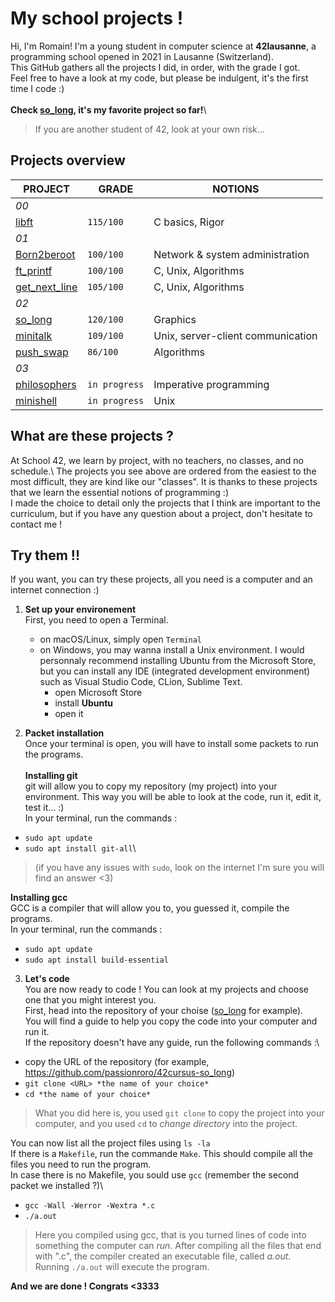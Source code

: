 # My school projects !

Hi, I'm Romain! I'm a young student in computer science at **42lausanne**, a programming school opened in 2021 in Lausanne (Switzerland).\
This GitHub gathers all the projects I did, in order, with the grade I got.\
Feel free to have a look at my code, but please be indulgent, it's the first time I code :)\
\
**Check [so_long](https://github.com/passionroro/42cursus-so_long), it's my favorite project so far!**\
> If you are another student of 42, look at your own risk...

## Projects overview

|PROJECT	|GRADE	|NOTIONS	|
|-----------|-------|-----------|
|_00_
|[libft](https://github.com/passionroro/42cursus-libft)							|`115/100`	|C basics, Rigor	|
|_01_																						 
|[Born2beroot](https://github.com/passionroro/42cursus-Born2beroot)				|`100/100`	|Network & system administration	|
|[ft_printf](https://github.com/passionroro/42cursus-ft_printf)					|`100/100`	|C, Unix, Algorithms	|
|[get_next_line](https://github.com/passionroro/42curses-get_next_line)			|`105/100`	|C, Unix, Algorithms	|
|_02_          ||
|[so_long](https://github.com/passionroro/42cursus-so_long)						|`120/100`	|Graphics	|
|[minitalk](https://github.com/passionroro/42cursus-minitalk)					|`109/100`	|Unix, server-client communication	|
|[push_swap](https://github.com/passionroro/42cursus-push_swap)					|`86/100`	|Algorithms	|
|_03_          ||
|[philosophers](https://github.com/passionroro/42cursus-philosophers)					|`in progress`	|Imperative programming		|
|[minishell](https://github.com/passionroro/42cursus-minishell)					|`in progress`	|Unix		|


## What are these projects ?

At School 42, we learn by project, with no teachers, no classes, and no schedule.\ 
The projects you see above are ordered from the easiest to the most difficult, they are kind like our "classes". It is thanks to these projects that we learn the essential notions of programming :)\
I made the choice to detail only the projects that I think are important to the curriculum, but if you have any question about a project, don't hesitate to contact me !

## Try them !!

If you want, you can try these projects, all you need is a computer and an internet connection :)

1) **Set up your environement**\
First, you need to open a Terminal.
	- on macOS/Linux, simply open `Terminal`
	- on Windows, you may wanna install a Unix environment. I would personnaly recommend installing Ubuntu from the Microsoft Store, but you can install any IDE (integrated development environment) such as Visual Studio Code, CLion, Sublime Text.
		- open Microsoft Store
		- install **Ubuntu**
		- open it

2) **Packet installation**\
Once your terminal is open, you will have to install some packets to run the programs.\
\
**Installing git**\
git will allow you to copy my repository (my project) into your environment. This way you will be able to look at the code, run it, edit it, test it... :)\
In your terminal, run the commands : 
 - `sudo apt update`
 - `sudo apt install git-all`\
> (if you have any issues with `sudo`, look on the internet I'm sure you will find an answer <3)

**Installing gcc**\
GCC is a compiler that will allow you to, you guessed it, compile the programs.\
In your terminal, run the commands : 
 - `sudo apt update`
 - `sudo apt install build-essential`

3) **Let's code**\
You are now ready to code ! You can look at my projects and choose one that you might interest you.\
First, head into the repository of your choise ([so_long](https://github.com/passionroro/42cursus-so_long) for example).\
You will find a guide to help you copy the code into your computer and run it.\
If the repository doesn't have any guide, run the following commands :\
 - copy the URL of the repository (for example, https://github.com/passionroro/42cursus-so_long)
 - `git clone <URL> *the name of your choice*`
 - `cd *the name of your choice*`
> What you did here is, you used `git clone` to copy the project into your computer, and you used `cd` to *change directory* into the project.

You can now list all the  project files using `ls -la`\
If there is a `Makefile`, run the commande `Make`. This should compile all the files you need to run the program.\
In case there is no Makefile, you sould use `gcc` (remember the second packet we installed ?)\
 - `gcc -Wall -Werror -Wextra *.c`
 - `./a.out`
> Here you compiled using gcc, that is you turned lines of code into something the computer can *run*. After compiling all the files that end with ".c", the compiler created an executable file, called *a.out*. Running `./a.out` will execute the program.

**And we are done ! Congrats <3333**
